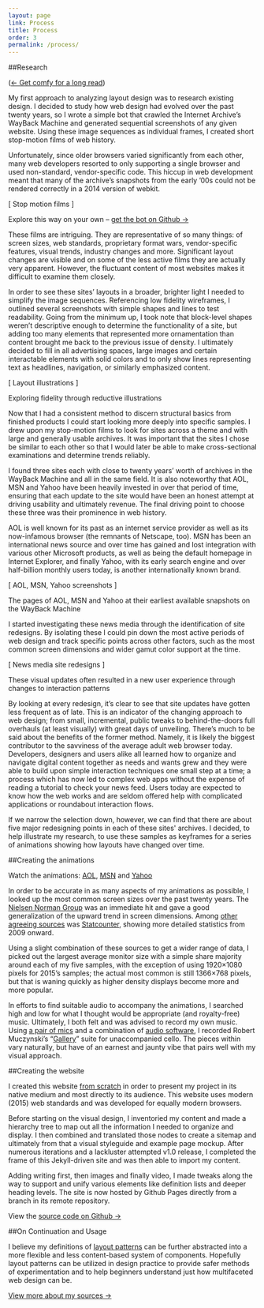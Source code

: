 ```yaml
---
layout: page
link: Process
title: Process
order: 3
permalink: /process/
---
```


##Research

(<a href="https://youtu.be/EHQXXXD_vWQ?list=PLs67-K8l4nrqpTrFnF5J3FfgAG0NugKY7" target="_blank">&larr; Get comfy for a long read</a>)

My first approach to analyzing layout design was to research existing design. I decided to study how web design had evolved over the past twenty years, so I wrote a simple bot that crawled the Internet Archive’s WayBack Machine and generated sequential screenshots of any given website. Using these image sequences as individual frames, I created short stop-motion films of web history.

Unfortunately, since older browsers varied significantly from each other, many web developers resorted to only supporting a single browser and used non-standard, vendor-specific code. This hiccup in web development meant that many of the archive’s snapshots from the early ’00s could not be rendered correctly in a 2014 version of webkit.

[ Stop motion films ]

Explore this way on your own – [get the bot on Github &rarr;](https://github.com/Rumudiez/Web-Archive-Scraper)

These films are intriguing. They are representative of so many things: of screen sizes, web standards, proprietary format wars, vendor-specific features, visual trends, industry changes and more. Significant layout changes are visible and on some of the less active films they are actually very apparent. However, the fluctuant content of most websites makes it difficult to examine them closely.

In order to see these sites’ layouts in a broader, brighter light I needed to simplify the image sequences. Referencing low fidelity wireframes, I outlined several screenshots with simple shapes and lines to test readability. Going from the minimum up, I took note that block-level shapes weren’t descriptive enough to determine the functionality of a site, but adding too many elements that represented more ornamentation than content brought me back to the previous issue of density. I ultimately decided to fill in all advertising spaces, large images and certain interactable elements with solid colors and to only show lines representing text as headlines, navigation, or similarly emphasized content.

[ Layout illustrations ]

Exploring fidelity through reductive illustrations

Now that I had a consistent method to discern structural basics from finished products I could start looking more deeply into specific samples. I drew upon my stop-motion films to look for sites across a theme and with large and generally usable archives. It was important that the sites I chose be similar to each other so that I would later be able to make cross-sectional examinations and determine trends reliably.

I found three sites each with close to twenty years’ worth of archives in the WayBack Machine and all in the same field. It is also noteworthy that AOL, MSN and Yahoo have been heavily invested in over that period of time, ensuring that each update to the site would have been an honest attempt at driving usability and ultimately revenue. The final driving point to choose these three was their prominence in web history. 

AOL is well known for its past as an internet service provider as well as its now-infamous browser (the remnants of Netscape, too). MSN has been an international news source and over time has gained and lost integration with various other Microsoft products, as well as being the default homepage in Internet Explorer, and finally Yahoo, with its early search engine and over half-billion monthly users today, is another internationally known brand.

[ AOL, MSN, Yahoo screenshots ]

The pages of AOL, MSN and Yahoo at their earliest available snapshots on the WayBack Machine

I started investigating these news media through the identification of site redesigns. By isolating these I could pin down the most active periods of web design and track specific points across other factors, such as the most common screen dimensions and wider gamut color support at the time.

[ News media site redesigns ]

These visual updates often resulted in a new user experience through changes to interaction patterns

By looking at every redesign, it’s clear to see that site updates have gotten less frequent as of late. This is an indicator of the changing approach to web design; from small, incremental, public tweaks to behind-the-doors full overhauls (at least visually) with great days of unveiling. There’s much to be said about the benefits of the former method. Namely, it is likely the biggest contributor to the savviness of the average adult web browser today. Developers, designers and users alike all learned how to organize and navigate digital content together as needs and wants grew and they were able to build upon simple interaction techniques one small step at a time; a process which has now led to complex web apps without the expense of reading a tutorial to check your news feed. Users today are expected to know how the web works and are seldom offered help with complicated applications or roundabout interaction flows.

If we narrow the selection down, however, we can find that there are about five major redesigning points in each of these sites' archives. I decided, to help illustrate my research, to use these samples as keyframes for a series of animations showing how layouts have changed over time.

##Creating the animations

Watch the animations: [AOL](/case-studies/aol/), [MSN](/case-studies/msn/) and [Yahoo](/case-studies/yahoo/)

In order to be accurate in as many aspects of my animations as possible, I looked up the most common screen sizes over the past twenty years. The [Nielsen Norman Group](/sources/#nngroup) was an immediate hit and gave a good generalization of the upward trend in screen dimensions. Among [other agreeing sources](/sources/#w3schools) was [Statcounter](/sources/#statcounter), showing more detailed statistics from 2009 onward.

Using a slight combination of these sources to get a wider range of data, I picked out the largest average monitor size with a simple share majority around each of my five samples, with the exception of using 1920×1080 pixels for 2015’s samples; the actual most common is still 1366×768 pixels, but that is waning quickly as higher density displays become more and more popular.

In efforts to find suitable audio to accompany the animations, I searched high and low for what I thought would be appropriate (and royalty-free) music. Ultimately, I both felt and was advised to record my own music. Using [a pair of mics](/sources/#recording) and a combination of [audio software](/sources/#recording), I recorded Robert Muczynski’s “[Gallery](/sources/#music)” suite for unaccompanied cello. The pieces within vary naturally, but have of an earnest and jaunty vibe that pairs well with my visual approach.

##Creating the website

I created this website [from scratch](/sources/#website) in order to present my project in its native medium and most directly to its audience. This website uses modern (2015) web standards and was developed for equally modern browsers.

Before starting on the visual design, I inventoried my content and made a hierarchy tree to map out all the information I needed to organize and display. I then combined and translated those nodes to create a sitemap and ultimately from that a visual styleguide and example page mockup. After numerous iterations and a lackluster attempted v1.0 release, I completed the frame of this Jekyll-driven site and was then able to import my content.

Adding writing first, then images and finally video, I made tweaks along the way to support and unify various elements like definition lists and deeper heading levels. The site is now hosted by Github Pages directly from a branch in its remote repository.

View the [source code on Github &rarr;](https://github.com/Rumudiez/Layout-Patterns)

##On Continuation and Usage

I believe my definitions of [layout patterns](/#archetypes) can be further abstracted into a more flexible and less content-based system of components. Hopefully layout patterns can be utilized in design practice to provide safer methods of experimentation and to help beginners understand just how multifaceted web design can be.

[View more about my sources &rarr;](/sources/)